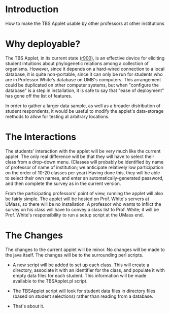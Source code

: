 # Introduction #

How to make the TBS Applet usable by other professors at other institutions


# Why deployable? #

The TBS Applet, in its current state ([r900](https://code.google.com/p/tree-buildingsurvey/source/detail?r=900)), is an effective device for eliciting student intuitions about phylogenetic relations among a collection of organisms. However, since it depends on a hard-wired connection to a local database, it is quite non-portable, since it can only be run for students who are in Professor White's database on UMB's computers.
This arrangement could be duplicated on other computer systems, but when "configure the database" is a step in installation, it is safe to say that "ease of deployment" has gone off the list of features.

In order to gather a larger data sample, as well as a broader distribution of student respondents, it would be useful to modify the applet's data-storage methods to allow for testing at arbitrary locations.


# The Interactions #

The students' interaction with the applet will be very much like the current applet. The only real difference will be that they will have to select their class from a drop-down menu. (Classes will probably be identified by name of professor of name of institution; we anticipate relatively low participation on the order of 10-20 classes per year) Having done this, they will be able to select their own names, and enter an automatically-generated password, and then complete the survey as in the current version.

From the participating professors' point of view, running the applet will also be fairly simple. The applet will be hosted on Prof. White's servers at UMass, so there will be no installation. A professor who wants to inflict the survey on his class will have to convey a class list to Prof. White; it will be Prof. White's responsibility to run a setup script at the UMass end.

# The Changes #

The changes to the current applet will be minor. No changes will be made to the java itself. The changes will be to the surrounding perl scripts.

  * A new script will be added to set up each class. This will create a directory, associate it with an identifier for the class, and populate it with empty data files for each student. This information will be made available to the TBSApplet.pl script.

  * The TBSApplet script will look for student data files in directory files (based on student selections) rather than reading from a database.

  * That's about it.